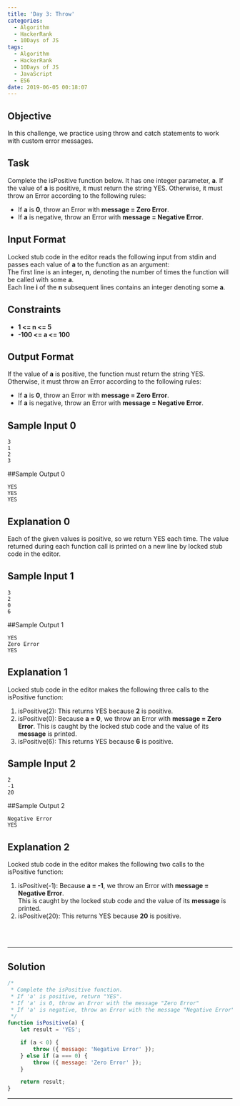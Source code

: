 ```yaml
---
title: 'Day 3: Throw'
categories:
  - Algorithm
  - HackerRank
  - 10Days of JS
tags:
  - Algorithm
  - HackerRank
  - 10Days of JS
  - JavaScript
  - ES6
date: 2019-06-05 00:18:07
---
```


## Objective

In this challenge, we practice using throw and catch statements to work with custom error messages.


## Task

Complete the isPositive function below. It has one integer parameter, **a**. If the value of **a** is positive, it must return the string YES. Otherwise, it must throw an Error according to the following rules:

- If **a** is **0**, throw an Error with  **message = Zero Error**.
- If **a** is negative, throw an Error with  **message = Negative Error**.

 
## Input Format

Locked stub code in the editor reads the following input from stdin and passes each value of **a** to the function as an argument: <br/>
The first line is an integer, **n**, denoting the number of times the function will be called with some **a**.<br/> 
Each line **i** of the **n** subsequent lines contains an integer denoting some **a**.

 
## Constraints
- **1 <= n <= 5**
- **-100 <= a <= 100**


## Output Format

If the value of **a** is positive, the function must return the string YES. Otherwise, it must throw an Error according to the following rules:

- If **a** is **0**, throw an Error with  **message = Zero Error**.
- If **a** is negative, throw an Error with  **message = Negative Error**.


## Sample Input 0

```
3
1
2
3
```


##Sample Output 0

```
YES
YES
YES
```


## Explanation 0

Each of the given values is positive, so we return YES each time. The value returned during each function call is printed on a new line by locked stub code in the editor.


## Sample Input 1

```
3
2
0
6
```


##Sample Output 1

```
YES
Zero Error
YES
```


## Explanation 1

Locked stub code in the editor makes the following three calls to the isPositive function:

1. isPositive(2): This returns YES because **2** is positive.
2. isPositive(0): Because **a = 0**, we throw an Error with **message = Zero Error**. This is caught by the locked stub code and the value of its **message** is printed.
3. isPositive(6): This returns YES because **6** is positive.


## Sample Input 2

```
2
-1
20
```


##Sample Output 2

```
Negative Error
YES
```


## Explanation 2

Locked stub code in the editor makes the following two calls to the isPositive function:

1. isPositive(-1): Because **a = -1**, we throw an Error with **message = Negative Error**.<br/>This is caught by the locked stub code and the value of its **message** is printed.
2. isPositive(20): This returns YES because **20** is positive.

<br/>
<br/>

---

## Solution

```javascript
/*
 * Complete the isPositive function.
 * If 'a' is positive, return "YES".
 * If 'a' is 0, throw an Error with the message "Zero Error"
 * If 'a' is negative, throw an Error with the message "Negative Error"
 */
function isPositive(a) {
    let result = 'YES';

    if (a < 0) {
        throw ({ message: 'Negative Error' });
    } else if (a === 0) {
        throw ({ message: 'Zero Error' });
    }

    return result;
}
```

---



